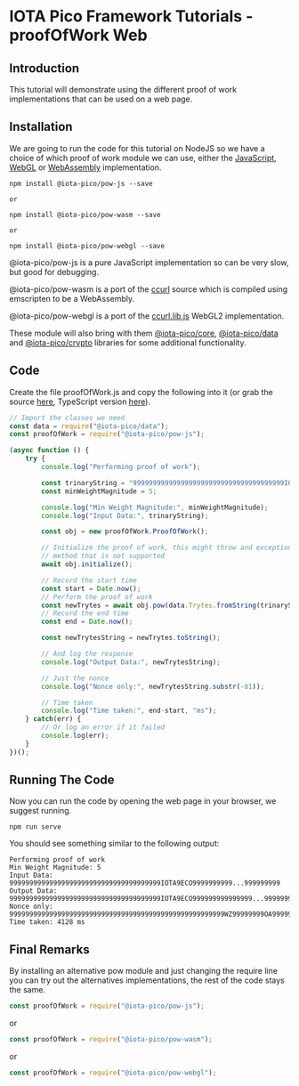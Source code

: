 # IOTA Pico Framework Tutorials - proofOfWork Web

## Introduction

This tutorial will demonstrate using the different proof of work implementations that can be used on a web page.

## Installation

We are going to run the code for this tutorial on NodeJS so we have a choice of which proof of work module we can use, either the [JavaScript](https://github.com/iotaeco/iota-pico-pow-js), [WebGL](https://github.com/iotaeco/iota-pico-pow-webgl) or [WebAssembly](https://github.com/iotaeco/iota-pico-pow-wasm)  implementation.

```shell
npm install @iota-pico/pow-js --save

or

npm install @iota-pico/pow-wasm --save

or

npm install @iota-pico/pow-webgl --save
```

@iota-pico/pow-js is a pure JavaScript implementation so can be very slow, but good for debugging.

@iota-pico/pow-wasm is a port of the [ccurl](https://github.com/iotaledger/ccurl/) source which is compiled using emscripten to be a WebAssembly.

@iota-pico/pow-webgl is a port of the [ccurl.lib.js](https://github.com/iotaledger/curl.lib.js) WebGL2 implementation.

These module will also bring with them [@iota-pico/core](https://github.com/iotaeco/iota-pico-core), [@iota-pico/data](https://github.com/iotaeco/iota-pico-data) and [@iota-pico/crypto](https://github.com/iotaeco/iota-pico-crypto) libraries for some additional functionality.

## Code

Create the file proofOfWork.js and copy the following into it (or grab the source [here](./proofOfWork.js), TypeScript version [here](./proofOfWork.ts)).

```js
// Import the classes we need
const data = require("@iota-pico/data");
const proofOfWork = require("@iota-pico/pow-js");

(async function () {
    try {
        console.log("Performing proof of work");

        const trinaryString = "99999999999999999999999999999999999999IOTA9ECO9999...999999999999999999999999999999999999999999999999999";
        const minWeightMagnitude = 5;

        console.log("Min Weight Magnitude:", minWeightMagnitude);
        console.log("Input Data:", trinaryString);

        const obj = new proofOfWork.ProofOfWork();

        // Initialize the proof of work, this might throw and exception if it is using a 
        // method that is not supported
        await obj.initialize();

        // Record the start time
        const start = Date.now();
        // Perform the proof of work
        const newTrytes = await obj.pow(data.Trytes.fromString(trinaryString), minWeightMagnitude);
        // Record the end time
        const end = Date.now();

        const newTrytesString = newTrytes.toString();

        // And log the response
        console.log("Output Data:", newTrytesString);

        // Just the nonce
        console.log("Nonce only:", newTrytesString.substr(-81));

        // Time taken
        console.log("Time taken:", end-start, "ms");
    } catch(err) {
        // Or log an error if it failed
        console.log(err);
    }
})();
```

## Running The Code

Now you can run the code by opening the web page in your browser, we suggest running.

```shell
npm run serve
```
You should see something similar to the following output:

```
Performing proof of work
Min Weight Magnitude: 5
Input Data: 99999999999999999999999999999999999999IOTA9ECO9999999999...999999999
Output Data: 99999999999999999999999999999999999999IOTA9ECO999999999999999...999999999999999999999999999999999999999999999999999999999999WZ99999999OA999999999999999
Nonce only: 999999999999999999999999999999999999999999999999999999WZ99999999OA999999999999999
Time taken: 4128 ms
```

## Final Remarks

By installing an alternative pow module and just changing the require line you can try out the alternatives implementations, the rest of the code stays the same.

```js
const proofOfWork = require("@iota-pico/pow-js");
```
or
```js
const proofOfWork = require("@iota-pico/pow-wasm");
```
or
```js
const proofOfWork = require("@iota-pico/pow-webgl");
```


